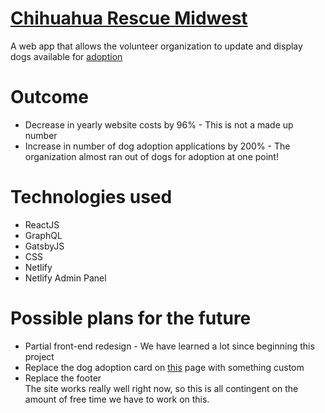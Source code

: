 # [Chihuahua Rescue Midwest](https://www.chihuahuarescuemidwest.org)
A web app that allows the volunteer organization to update and display dogs available for [adoption](www.chihuahuarescuemidwest.org/dogs/)

# Outcome
* Decrease in yearly website costs by 96% - This is not a made up number
* Increase in number of dog adoption applications by 200% - The organization almost ran out of dogs for adoption at one point!

# Technologies used
* ReactJS
* GraphQL
* GatsbyJS
* CSS
* Netlify
* Netlify Admin Panel

# Possible plans for the future
* Partial front-end redesign - We have learned a lot since beginning this project
* Replace the dog adoption card on [this](www.chihuahuarescuemidwest.org/dogs/) page with something custom
* Replace the footer  
The site works really well right now, so this is all contingent on the amount of free time we have to work on this. 
